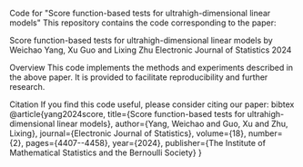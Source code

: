 Code for "Score function-based tests for ultrahigh-dimensional linear models"
This repository contains the code corresponding to the paper:

Score function-based tests for ultrahigh-dimensional linear models
by Weichao Yang, Xu Guo and Lixing Zhu
Electronic Journal of Statistics
2024

Overview
This code implements the methods and experiments described in the above paper. It is provided to facilitate reproducibility and further research.

Citation
If you find this code useful, please consider citing our paper:
bibtex
@article{yang2024score,
  title={Score function-based tests for ultrahigh-dimensional linear models},
  author={Yang, Weichao and Guo, Xu and Zhu, Lixing},
  journal={Electronic Journal of Statistics},
  volume={18},
  number={2},
  pages={4407--4458},
  year={2024},
  publisher={The Institute of Mathematical Statistics and the Bernoulli Society}
}
